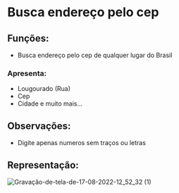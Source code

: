 # Busca endereço pelo cep
## Funções:
- Busca endereço pelo cep de qualquer lugar do Brasil
### Apresenta:
- Lougourado (Rua)
- Cep
- Cidade e muito mais...
## Observações:
- Digite apenas numeros sem traços ou letras
## Representação:
![Gravação-de-tela-de-17-08-2022-12_52_32 (1)](https://user-images.githubusercontent.com/101838666/185189101-1ad55a33-801f-484a-ae4f-2a6cad895c80.gif)
